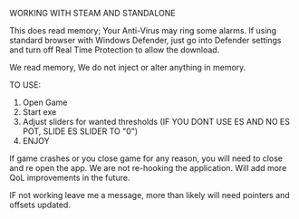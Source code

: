 WORKING WITH STEAM AND STANDALONE

This does read memory; Your Anti-Virus may ring some alarms. If using standard browser with Windows Defender, just go into Defender settings and turn off Real Time Protection to allow the download. 

We read memory, We do not inject or alter anything in memory. 


TO USE:
1) Open Game
2) Start exe
3) Adjust sliders for wanted thresholds (IF YOU DONT USE ES AND NO ES POT, SLIDE ES SLIDER TO "0")
4) ENJOY

If game crashes or you close game for any reason, you will need to close and re open the app. We are not re-hooking the application. Will add more QoL improvements in the future.

IF not working leave me a message, more than likely will need pointers and offsets updated. 
